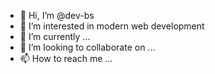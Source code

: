 - 👋 Hi, I’m @dev-bs
- 👀 I’m interested in modern web development
- 🌱 I’m currently ...
- 💞️ I’m looking to collaborate on ...
- 📫 How to reach me ...

<!---
dev-bs/dev-bs is a ✨ special ✨ repository because its `README.md` (this file) appears on your GitHub profile.
You can click the Preview link to take a look at your changes.
--->
